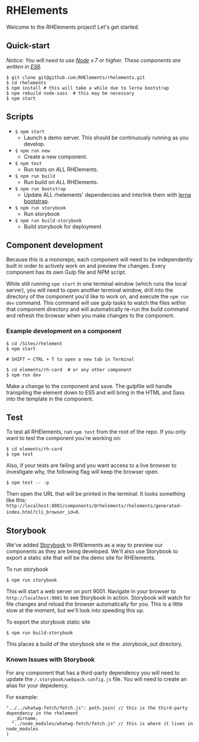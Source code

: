 # RHElements

Welcome to the RHElements project! Let's get started.

## Quick-start

*Notice: You will need to use [Node](https://nodejs.org/en/) v.7 or higher. These components are written in [ES6](http://es6-features.org/).*

```
$ git clone git@github.com:RHElements/rhelements.git
$ cd rhelements
$ npm install # this will take a while due to lerna bootstrap
$ npm rebuild node-sass  # this may be necessary
$ npm start
```

## Scripts

- `$ npm start`
    - Launch a demo server. This should be continuously running as you develop.
- `$ npm run new`
    -  Create a new component.
- `$ npm test`
    -  Run tests on ALL RHElements.
- `$ npm run build`
    -  Run build on ALL RHElements.
- `$ npm run bootstrap`
    - Update ALL rhelements' dependencies and interlink them with [lerna bootstrap][lerna-bs].
- `$ npm run storybook`
    - Run storybook
- `$ npm run build-storybook`
    - Build storybook for deployment

[lerna]: https://github.com/lerna/lerna
[lerna-bs]: https://github.com/lerna/lerna#bootstrap

## Component development

Because this is a monorepo, each component will need to be independently built in order to actively work on and preview the changes. Every component has its own Gulp file and NPM script.

While still running `npm start` in one terminal window (which runs the local server), you will need to open another terminal window, drill into the directory of the component you'd like to work on, and execute the `npm run dev` command. This command will use gulp tasks to watch the files within that component directory and will automatically re-run the build command and refresh the browser when you make changes to the component.

### Example development on a component

```
$ cd /Sites/rhelement
$ npm start

# SHIFT + CTRL + T to open a new tab in Terminal

$ cd elements/rh-card  # or any other component
$ npm run dev
```

Make a change to the component and save. The gulpfile will handle transpiling the element down to ES5 and will bring in the HTML and Sass into the template in the component.

## Test

To test all RHElements, run `npm test` from the root of the repo. If you only want to test the component you're working on:

```
$ cd elements/rh-card
$ npm test
```

Also, if your tests are failing and you want access to a live browser to investigate why, the following flag will keep the browser open.

```
$ npm test -- -p
```

Then open the URL that will be printed in the terminal. It looks something like this: `http://localhost:8081/components/@rhelements/rhelements/generated-index.html?cli_browser_id=0`.

## Storybook

We've added [Storybook](https://storybook.js.org/) to RHElements as a way to preview our components as they are being developed. We'll also use Storybook to export a static site that will be the demo site for RHElements.

To run storybook

```
$ npm run storybook
```

This will start a web server on port 9001. Navigate in your browser to `http://localhost:9001` to see Storybook in action. Storybook will watch for file changes and reload the browser automatically for you. This is a little slow at the moment, but we'll look into speeding this up.

To export the storybook static site

```
$ npm run build-storybook
```

This places a build of the storybook site in the .storybook_out directory.

### Known Issues with Storybook

For any component that has a third-party dependency you will need to update the `/.storybook/webpack.config.js` file. You will need to create an alias for your depedency.

For example:

```
"../../whatwg-fetch/fetch.js": path.join( // this is the third-party dependency in the rhelement
  __dirname,
  "../node_modules/whatwg-fetch/fetch.js" // this is where it lives in node_modules
)
```
